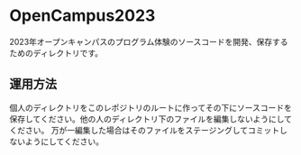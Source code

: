# OpenCampus2023
2023年オープンキャンパスのプログラム体験のソースコードを開発、保存するためのディレクトリです。

## 運用方法
個人のディレクトリをこのレポジトリのルートに作ってその下にソースコードを保存してください。他の人のディレクトリ下のファイルを編集しないようにしてください。
万が一編集した場合はそのファイルをステージングしてコミットしないようにしてください。
